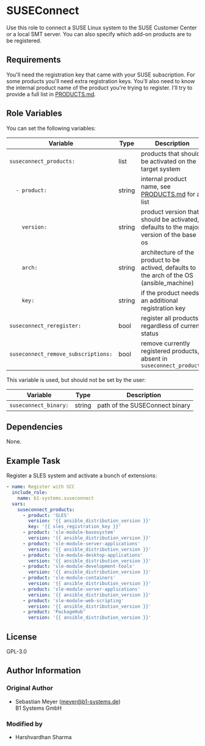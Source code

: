 SUSEConnect
===========

Use this role to connect a SUSE Linux system to the SUSE Customer Center or a local SMT server. You can also specify which add-on products are to be registered.

Requirements
------------

You'll need the registration key that came with your SUSE subscription. For some products you'll need extra registration keys. You'll also need to know the internal product name of the product you're trying to register. I'll try to provide a full list in [PRODUCTS.md](PRODUCTS.md).

Role Variables
--------------

You can set the following variables:

| Variable                            | Type   | Description                                                                                 |
|-------------------------------------|--------|---------------------------------------------------------------------------------------------|
| `suseconnect_products:`             | list   | products that should be activated on the target system                                      |
| `  - product:`                      | string | internal product name, see [PRODUCTS.md](PRODUCTS.md) for a list                            |
| `    version:`                      | string | product version that should be activated, defaults to the major version of the base os      |
| `    arch:`                         | string | architecture of the product to be actived, defaults to the arch of the OS (ansible_machine) |
| `    key:`                          | string | if the product needs an additional registration key                                         |
| `suseconnect_reregister:`           | bool   | register all products regardless of current status                                          |
| `suseconnect_remove_subscriptions:` | bool   | remove currently registered products, absent in `suseconnect_products`                      |

This variable is used, but should not be set by the user:

| Variable                            | Type   | Description                                                                                 |
|-------------------------------------|--------|---------------------------------------------------------------------------------------------|
| `suseconnect_binary:`               | string | path of the SUSEConnect binary                                                              |

Dependencies
------------

None.

Example Task
------------

Register a SLES system and activate a bunch of extensions:

```yaml
- name: Register with SCC
  include_role:
    name: b1-systems.suseconnect
  vars:
    suseconnect_products:
      - product: 'SLES'
        version: '{{ ansible_distribution_version }}'
        key: '{{ sles_registration_key }}'
      - product: 'sle-module-basesystem'
        version: '{{ ansible_distribution_version }}'
      - product: 'sle-module-server-applications'
        version: '{{ ansible_distribution_version }}'
      - product: 'sle-module-desktop-applications'
        version: '{{ ansible_distribution_version }}'
      - product: 'sle-module-development-tools'
        version: '{{ ansible_distribution_version }}'
      - product: 'sle-module-containers'
        version: '{{ ansible_distribution_version }}'
      - product: 'sle-module-server-applications'
        version: '{{ ansible_distribution_version }}'
      - product: 'sle-module-web-scripting'
        version: '{{ ansible_distribution_version }}'
      - product: 'PackageHub'
        version: '{{ ansible_distribution_version }}'
```

License
-------

GPL-3.0

Author Information
------------------

### Original Author
- Sebastian Meyer (meyer@b1-systems.de)  
  B1 Systems GmbH

### Modified by
- Harshvardhan Sharma
